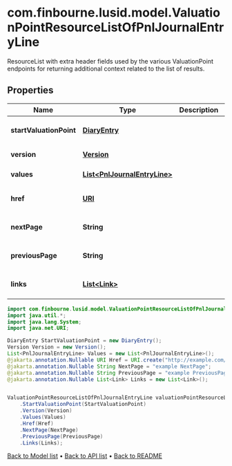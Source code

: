 # com.finbourne.lusid.model.ValuationPointResourceListOfPnlJournalEntryLine
ResourceList with extra header fields used by the various ValuationPoint endpoints for returning additional context related to the list of results.

## Properties

Name | Type | Description | Notes
------------ | ------------- | ------------- | -------------
**startValuationPoint** | [**DiaryEntry**](DiaryEntry.md) |  | [optional] [default to DiaryEntry]
**version** | [**Version**](Version.md) |  | [default to Version]
**values** | [**List&lt;PnlJournalEntryLine&gt;**](PnlJournalEntryLine.md) |  | [default to List<PnlJournalEntryLine>]
**href** | [**URI**](URI.md) |  | [optional] [default to URI]
**nextPage** | **String** |  | [optional] [default to String]
**previousPage** | **String** |  | [optional] [default to String]
**links** | [**List&lt;Link&gt;**](Link.md) |  | [optional] [default to List<Link>]

```java
import com.finbourne.lusid.model.ValuationPointResourceListOfPnlJournalEntryLine;
import java.util.*;
import java.lang.System;
import java.net.URI;

DiaryEntry StartValuationPoint = new DiaryEntry();
Version Version = new Version();
List<PnlJournalEntryLine> Values = new List<PnlJournalEntryLine>();
@jakarta.annotation.Nullable URI Href = URI.create("http://example.com/Href");
@jakarta.annotation.Nullable String NextPage = "example NextPage";
@jakarta.annotation.Nullable String PreviousPage = "example PreviousPage";
@jakarta.annotation.Nullable List<Link> Links = new List<Link>();


ValuationPointResourceListOfPnlJournalEntryLine valuationPointResourceListOfPnlJournalEntryLineInstance = new ValuationPointResourceListOfPnlJournalEntryLine()
    .StartValuationPoint(StartValuationPoint)
    .Version(Version)
    .Values(Values)
    .Href(Href)
    .NextPage(NextPage)
    .PreviousPage(PreviousPage)
    .Links(Links);
```


[Back to Model list](../README.md#documentation-for-models) &#8226; [Back to API list](../README.md#documentation-for-api-endpoints) &#8226; [Back to README](../README.md)
